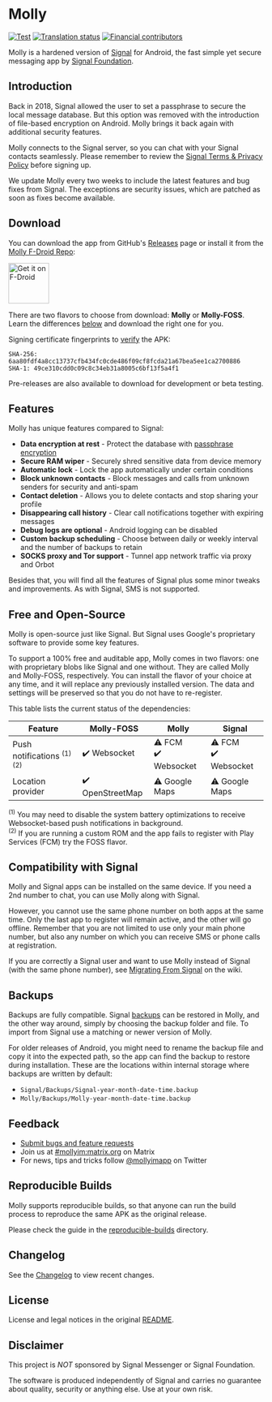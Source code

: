 # Molly

[![Test](https://github.com/mollyim/mollyim-android/workflows/Test/badge.svg)](https://github.com/mollyim/mollyim-android/actions)
[![Translation status](https://hosted.weblate.org/widgets/molly-instant-messenger/-/svg-badge.svg)](https://hosted.weblate.org/engage/molly-instant-messenger/?utm_source=widget)
[![Financial contributors](https://opencollective.com/mollyim/tiers/badge.svg)](https://opencollective.com/mollyim#category-CONTRIBUTE)

Molly is a hardened version of [Signal](https://github.com/signalapp/Signal-Android) for Android, the fast simple yet secure messaging app by [Signal Foundation](https://signal.org).

## Introduction

Back in 2018, Signal allowed the user to set a passphrase to secure the local message database. But this option was removed with the introduction of file-based encryption on Android. Molly brings it back again with additional security features.

Molly connects to the Signal server, so you can chat with your Signal contacts seamlessly. Please remember to review the [Signal Terms & Privacy Policy](https://signal.org/legal/) before signing up.

We update Molly every two weeks to include the latest features and bug fixes from Signal. The exceptions are security issues, which are patched as soon as fixes become available.

## Download

You can download the app from GitHub's [Releases](https://github.com/mollyim/mollyim-android/releases/latest) page or install it from the [Molly F-Droid Repo](https://molly.im/fdroid/):

[<img src="https://fdroid.gitlab.io/artwork/badge/get-it-on.png"
    alt="Get it on F-Droid"
    height="80">](https://molly.im/fdroid/)

There are two flavors to choose from download: **Molly** or **Molly-FOSS**. Learn the differences [below](#free-and-open-source) and download the right one for you.

Signing certificate fingerprints to [verify](https://developer.android.com/studio/command-line/apksigner#usage-verify) the APK:
```
SHA-256: 6aa80fdf4a8cc13737cfb434fc0cde486f09cf8fcda21a67bea5ee1ca2700886
SHA-1: 49ce310cdd0c09c8c34eb31a8005c6bf13f5a4f1
```

Pre-releases are also available to download for development or beta testing.

## Features

Molly has unique features compared to Signal:

- **Data encryption at rest** - Protect the database with [passphrase encryption](https://github.com/mollyim/mollyim-android/wiki/Data-Encryption-At-Rest)
- **Secure RAM wiper** - Securely shred sensitive data from device memory
- **Automatic lock** - Lock the app automatically under certain conditions
- **Block unknown contacts** - Block messages and calls from unknown senders for security and anti-spam
- **Contact deletion** - Allows you to delete contacts and stop sharing your profile
- **Disappearing call history** - Clear call notifications together with expiring messages
- **Debug logs are optional** - Android logging can be disabled
- **Custom backup scheduling** - Choose between daily or weekly interval and the number of backups to retain
- **SOCKS proxy and Tor support** - Tunnel app network traffic via proxy and Orbot

Besides that, you will find all the features of Signal plus some minor tweaks and improvements. As with Signal, SMS is not supported.  

## Free and Open-Source

Molly is open-source just like Signal. But Signal uses Google's proprietary software to provide some key features.

To support a 100% free and auditable app, Molly comes in two flavors: one with proprietary blobs like Signal and one without. They are called Molly and Molly-FOSS, respectively. You can install the flavor of your choice at any time, and it will replace any previously installed version. The data and settings will be preserved so that you do not have to re-register.

This table lists the current status of the dependencies:

| Feature                               | Molly-FOSS      | Molly                | Signal               |
| ------------------------------------- | --------------- | -------------------- | -------------------- |
| Push notifications <sup>(1) (2)</sup> | ✔️ Websocket     | ⚠️ FCM<br>✔️ Websocket | ⚠️ FCM<br>✔️ Websocket |
| Location provider                     | ✔️ OpenStreetMap | ⚠️ Google Maps        | ⚠️️️ Google Maps        |

<sup>(1)</sup> You may need to disable the system battery optimizations to receive Websocket-based push notifications in background.<br>
<sup>(2)</sup> If you are running a custom ROM and the app fails to register with Play Services (FCM) try the FOSS flavor.

## Compatibility with Signal

Molly and Signal apps can be installed on the same device. If you need a 2nd number to chat, you can use Molly along with Signal.

However, you cannot use the same phone number on both apps at the same time. Only the last app to register will remain active, and the other will go offline. Remember that you are not limited to use only your main phone number, but also any number on which you can receive SMS or phone calls at registration.

If you are correctly a Signal user and want to use Molly instead of Signal
(with the same phone number), see [Migrating From
Signal](https://github.com/mollyim/mollyim-android/wiki/Migrating-From-Signal)
on the wiki.

## Backups

Backups are fully compatible. Signal [backups](https://support.signal.org/hc/en-us/articles/360007059752-Backup-and-Restore-Messages) can be restored in Molly, and the other way around, simply by choosing the backup folder and file. To import from Signal use a matching or newer version of Molly.

For older releases of Android, you might need to rename the backup file and copy it into the expected path, so the app can find the backup to restore during installation. These are the locations within internal storage where backups are written by default:
- `Signal/Backups/Signal-year-month-date-time.backup`
- `Molly/Backups/Molly-year-month-date-time.backup`

## Feedback

- [Submit bugs and feature requests](https://github.com/mollyim/mollyim-android/issues)
- Join us at [#mollyim:matrix.org](https://matrix.to/#/#mollyim:matrix.org) on Matrix
- For news, tips and tricks follow [@mollyimapp](https://twitter.com/mollyimapp) on Twitter

## Reproducible Builds

Molly supports reproducible builds, so that anyone can run the build process to reproduce the same APK as the original release.

Please check the guide in the [reproducible-builds](https://github.com/mollyim/mollyim-android/blob/master/reproducible-builds) directory.

## Changelog

See the [Changelog](https://github.com/mollyim/mollyim-android/wiki/Changelog) to view recent changes.

## License

License and legal notices in the original [README](README-ORIG.md).

## Disclaimer

This project is *NOT* sponsored by Signal Messenger or Signal Foundation.

The software is produced independently of Signal and carries no guarantee about quality, security or anything else. Use at your own risk.
